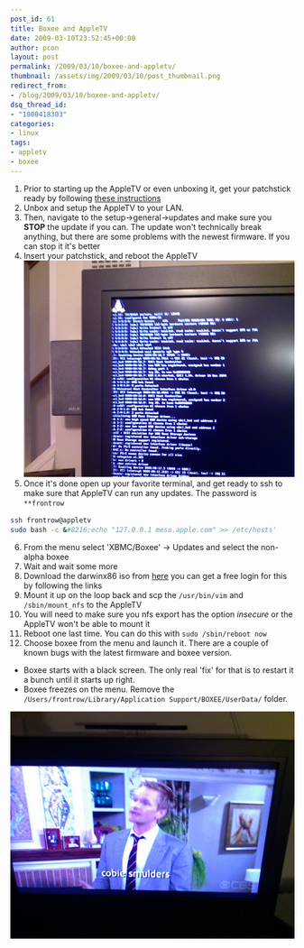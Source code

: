 ```yaml
---
post_id: 61
title: Boxee and AppleTV
date: 2009-03-10T23:52:45+00:00
author: pcon
layout: post
permalink: /2009/03/10/boxee-and-appletv/
thumbnail: /assets/img/2009/03/10/post_thumbnail.png
redirect_from:
- /blog/2009/03/10/boxee-and-appletv/
dsq_thread_id:
- "1800418303"
categories:
- linux
tags:
- appletv
- boxee
---
```

1. Prior to starting up the AppleTV or even unboxing it, get your patchstick ready by following <a href="http://code.google.com/p/atvusb-creator/" target="_blank">these instructions</a>
2. Unbox and setup the AppleTV to your LAN.
3. Then, navigate to the setup->general->updates and make sure you **STOP** the update if you can.  The update won't technically break anything, but there are some problems with the newest firmware.  If you can stop it it's better
4. Insert your patchstick, and reboot the AppleTV
   ![Linux loader](/assets/img/2009/03/10/loader.jpg)
5. Once it's done open up your favorite terminal, and get ready to ssh to make sure that AppleTV can run any updates.  The password is `**frontrow`
  ```bash
  ssh frontrow@appletv
  sudo bash -c &#8216;echo "127.0.0.1 mesu.apple.com" >> /etc/hosts'
  ```
6. From the menu select 'XBMC/Boxee' &rarr; Updates and select the non-alpha boxee
7. Wait and wait some more
8. Download the darwinx86 iso from [here](http://www.opensource.apple.com/darwinsource/images/) you can get a free login for this by following the links
9. Mount it up on the loop back and scp the `/usr/bin/vim` and `/sbin/mount_nfs` to the AppleTV
10. You will need to make sure you nfs export has the option _insecure_ or the AppleTV won't be able to mount it
11. Reboot one last time.  You can do this with `sudo /sbin/reboot now`
12. Choose boxee from the menu and launch it.  There are a couple of known bugs with the latest firmware and boxee version.

* Boxee starts with a black screen.  The only real 'fix' for that is to restart it a bunch until it starts up right.
* Boxee freezes on the menu.  Remove the `/Users/frontrow/Library/Application Support/BOXEE/UserData/` folder.

![Boxee running](/assets/img/2009/03/10/boxee.jpg)